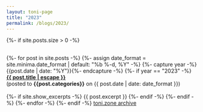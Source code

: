 ```yaml
---
layout: toni-page
title: "2023"
permalink: /blogs/2023/
---
```

{%- if site.posts.size > 0 -%}
<p style="height: 2px;"></p>
    {%- for post in site.posts -%}
        {%- assign date_format = site.minima.date_format | default: "%b %-d, %Y" -%}
        {%- capture year -%}{{post.date | date: "%Y"}}{%- endcapture -%}
        {%- if year == "2023" -%}
            <b><a class="post-link" href="{{ post.url | relative_url }}">{{ post.title | escape }}</a></b><br>
            (posted to <b>{{post.categories}}</b> on {{ post.date | date: date_format }})
            <br><br>
            {%- if site.show_excerpts -%}
                {{ post.excerpt }}
            {%- endif -%}
        {%- endif -%}
    {%- endfor -%}
{%- endif -%}
<a href="/blogs/archive/">toni.zone archive</a>